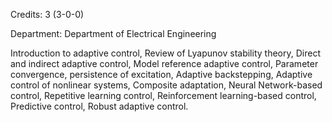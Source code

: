 Credits: 3 (3-0-0)

Department: Department of Electrical Engineering

Introduction to adaptive control, Review of Lyapunov stability theory, Direct and indirect adaptive control, Model reference adaptive control, Parameter convergence, persistence of excitation, Adaptive backstepping, Adaptive control of nonlinear systems, Composite adaptation, Neural Network-based control, Repetitive learning control, Reinforcement learning-based control, Predictive control, Robust adaptive control.